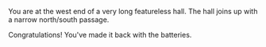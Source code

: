 You are at the west end of a very long featureless hall.  The hall
joins up with a narrow north/south passage.

Congratulations!   You've made it back with the batteries.
